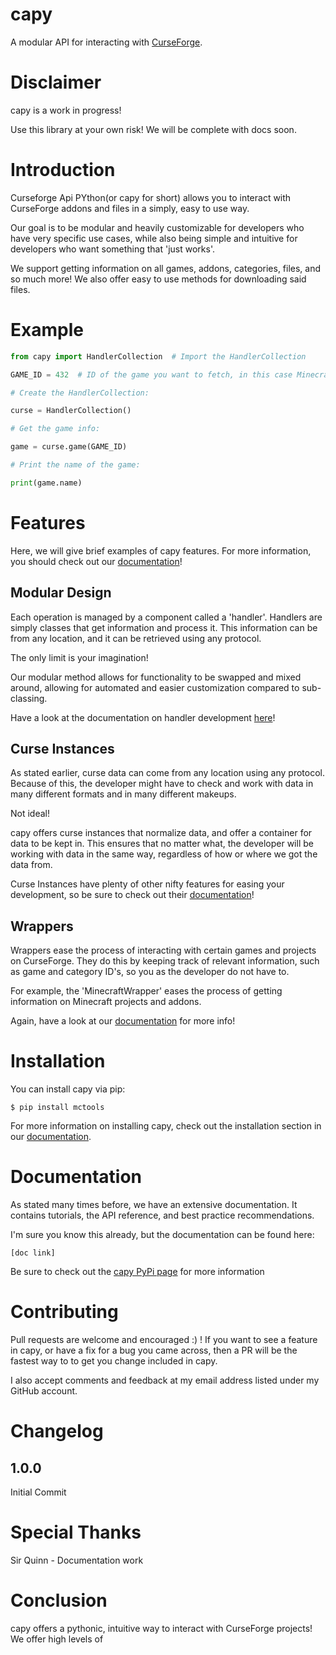 # capy
A modular API for interacting with [CurseForge](https://curseforge.com).

# Disclaimer

capy is a work in progress!

Use this library at your own risk!
We will be complete with docs soon.

# Introduction

Curseforge Api PYthon(or capy for short) allows you to interact with CurseForge
addons and files in a simply, easy to use way.

Our goal is to be modular and heavily customizable for developers who
have very specific use cases, while also being simple and intuitive
for developers who want something that 'just works'.

We support getting information on all games,
addons, categories, files, and so much more!
We also offer easy to use methods for downloading 
said files.

# Example

```python
from capy import HandlerCollection  # Import the HandlerCollection

GAME_ID = 432  # ID of the game you want to fetch, in this case Minecraft

# Create the HandlerCollection:

curse = HandlerCollection()

# Get the game info:

game = curse.game(GAME_ID)

# Print the name of the game:

print(game.name)
```

# Features

Here, we will give brief examples of capy features.
For more information, you should check out our [documentation]()!

## Modular Design

Each operation is managed by a component called a 'handler'.
Handlers are simply classes that get information and process it.
This information can be from any location,
and it can be retrieved using any protocol.

The only limit is your imagination!

Our modular method allows for functionality to be swapped and
mixed around, allowing for automated and easier customization
compared to sub-classing.

Have a look at the documentation on handler development [here]()!

## Curse Instances

As stated earlier, curse data can come from any location
using any protocol.
Because of this, the developer might have to check and work
with data in many different formats and in many different makeups.

Not ideal!

capy offers curse instances that normalize data,
and offer a container for data to be kept in.
This ensures that no matter what,
the developer will be working with data in the same way,
regardless of how or where we got the data from.

Curse Instances have plenty of other nifty features for 
easing your development, so be sure to check out their [documentation]()!

## Wrappers

Wrappers ease the process of interacting with certain games and projects on CurseForge.
They do this by keeping track of relevant information, such as game and category ID's,
so you as the developer do not have to.

For example, the 'MinecraftWrapper' eases the process of getting 
information on Minecraft projects and addons.

Again, have a look at our [documentation]() for more info!

# Installation

You can install capy via pip:

    $ pip install mctools

For more information on installing capy,
check out the installation section in our [documentation](). 

# Documentation

As stated many times before, we have an extensive documentation. It contains tutorials, the API reference,
and best practice recommendations.

I'm sure you know this already, but the documentation can be found here:

    [doc link]

Be sure to check out the [capy PyPi page]() for more information

# Contributing

Pull requests are welcome and encouraged :) ! If you want to see a feature in capy,
or have a fix for a bug you came across, then a PR will be the fastest way to 
to get you change included in capy.

I also accept comments and feedback at my email address listed under my GitHub account.

# Changelog

## 1.0.0

Initial Commit

# Special Thanks

Sir Quinn - Documentation work

# Conclusion

capy offers a pythonic, intuitive way to interact with CurseForge projects!
We offer high levels of
